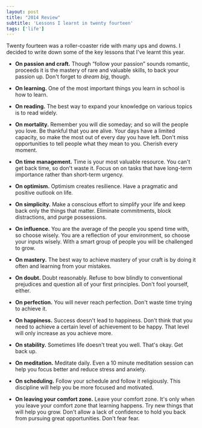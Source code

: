 ```yaml
---
layout: post
title: "2014 Review"
subtitle: 'Lessons I learnt in twenty fourteen'
tags: ['life']
---
```


Twenty fourteen was a roller-coaster ride with many ups and downs. I decided to write down some of the key lessons that I've learnt this year.

- **On passion and craft.** Though “follow your passion” sounds romantic, proceeds it is the mastery of rare and valuable skills, to back your passion up. Don't forget to *dream big*, though.

- **On learning.** One of the most important things you learn in school is how to learn.

- **On reading.** The best way to expand your knowledge on various topics is to read widely.

- **On mortality.** Remember you will die someday; and so will the people you love. Be thankful that you are alive. Your days have a limited capacity, so make the most out of every day you have left. Don't miss opportunities to tell people what they mean to you. Cherish every moment.

- **On time management.** Time is your most valuable resource. You can't get back time, so don't waste it. Focus on on tasks that have long-term importance rather than short-term urgency.

- **On optimism.** Optimism creates resilience. Have a pragmatic and positive outlook on life.

- **On simplicity.** Make a conscious effort to simplify your life and keep back only the things that matter. Eliminate commitments, block distractions, and purge possessions.

- **On influence.** You are the average of the people you spend time with, so choose wisely. You are a reflection of your environment, so choose your inputs wisely. With a smart group of people you will be challenged to grow.

- **On mastery.** The best way to achieve mastery of your craft is by doing it often and learning from your mistakes.

- **On doubt.** Doubt reasonably. Refuse to bow blindly to conventional prejudices and question all of your first principles. Don't fool yourself, either.

- **On perfection.** You will never reach perfection. Don't waste time trying to achieve it.

- **On happiness.** Success doesn't lead to happiness. Don't think that you need to achieve a certain level of achievement to be happy. That level will only increase as you achieve more.

- **On stability.** Sometimes life doesn't treat you well. That's okay. Get back up.

- **On meditation.** Meditate daily. Even a 10 minute meditation session can help you focus better and reduce stress and anxiety.

- **On scheduling.** Follow your schedule and follow it religiously. This discipline will help you be more focused and motivated.

- **On leaving your comfort zone.** Leave your comfort zone. It's only when you leave your comfort zone that learning happens. Try new things that will help you grow. Don't allow a lack of confidence to hold you back from pursuing great opportunities. Don't fear fear.
